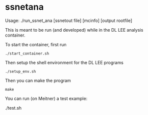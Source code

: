 # ssnetana

Usage: ./run_ssnet_ana [ssnetout file] [mcinfo] [output rootfile]

This is meant to be run (and developed) while in the DL LEE analysis container.

To start the container, first run

    ./start_container.sh


Then setup the shell environment for the DL LEE programs

    ./setup_env.sh


Then you can make the program

    make

You can run (on Meitner) a test example:

   ./test.sh
